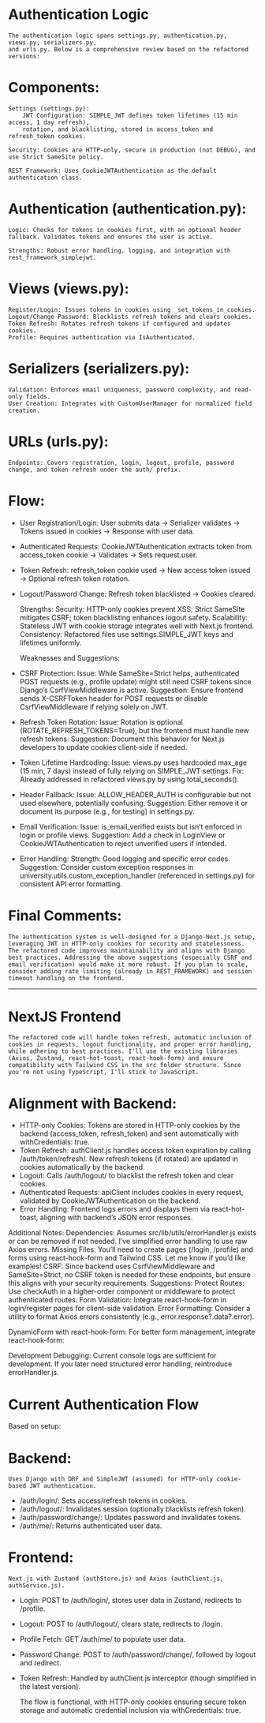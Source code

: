 #   Authentication Logic
    The authentication logic spans settings.py, authentication.py, views.py, serializers.py, 
    and urls.py. Below is a comprehensive review based on the refactored versions:

#   Components:
    Settings (settings.py):
        JWT Configuration: SIMPLE_JWT defines token lifetimes (15 min access, 1 day refresh), 
        rotation, and blacklisting, stored in access_token and refresh_token cookies.

    Security: Cookies are HTTP-only, secure in production (not DEBUG), and use Strict SameSite policy.

    REST Framework: Uses CookieJWTAuthentication as the default authentication class.

#   Authentication (authentication.py):

    Logic: Checks for tokens in cookies first, with an optional header fallback. Validates tokens and ensures the user is active.

    Strengths: Robust error handling, logging, and integration with rest_framework_simplejwt.

#   Views (views.py):
    Register/Login: Issues tokens in cookies using _set_tokens_in_cookies.
    Logout/Change Password: Blacklists refresh tokens and clears cookies.
    Token Refresh: Rotates refresh tokens if configured and updates cookies.
    Profile: Requires authentication via IsAuthenticated.

#   Serializers (serializers.py):
    Validation: Enforces email uniqueness, password complexity, and read-only fields.
    User Creation: Integrates with CustomUserManager for normalized field creation.

#   URLs (urls.py):
    Endpoints: Covers registration, login, logout, profile, password change, and token refresh under the auth/ prefix.

#   Flow:
*   User Registration/Login:
        User submits data → Serializer validates → Tokens issued in cookies → Response with user data.
*   Authenticated Requests:
        CookieJWTAuthentication extracts token from access_token cookie → Validates → Sets request.user.
*   Token Refresh:
        refresh_token cookie used → New access token issued → Optional refresh token rotation.
*   Logout/Password Change:
        Refresh token blacklisted → Cookies cleared.

    Strengths:
        Security: HTTP-only cookies prevent XSS; Strict SameSite mitigates CSRF; token blacklisting enhances logout safety.
        Scalability: Stateless JWT with cookie storage integrates well with Next.js frontend.
        Consistency: Refactored files use settings.SIMPLE_JWT keys and lifetimes uniformly.

    Weaknesses and Suggestions:
*   CSRF Protection:
        Issue: While SameSite=Strict helps, authenticated POST requests (e.g., profile update) might still need CSRF tokens since Django’s CsrfViewMiddleware is active.
    Suggestion: Ensure frontend sends X-CSRFToken header for POST requests or disable CsrfViewMiddleware if relying solely on JWT.
*   Refresh Token Rotation:
    Issue: Rotation is optional (ROTATE_REFRESH_TOKENS=True), but the frontend must handle new refresh tokens.
    Suggestion: Document this behavior for Next.js developers to update cookies client-side if needed.
*   Token Lifetime Hardcoding:
    Issue: views.py uses hardcoded max_age (15 min, 7 days) instead of fully relying on SIMPLE_JWT settings.
    Fix: Already addressed in refactored views.py by using total_seconds().
*   Header Fallback:
    Issue: ALLOW_HEADER_AUTH is configurable but not used elsewhere, potentially confusing.
    Suggestion: Either remove it or document its purpose (e.g., for testing) in settings.py.
*   Email Verification:
    Issue: is_email_verified exists but isn’t enforced in login or profile views.
    Suggestion: Add a check in LoginView or CookieJWTAuthentication to reject unverified users if intended.
*   Error Handling:
    Strength: Good logging and specific error codes.
    Suggestion: Consider custom exception responses in university.utils.custom_exception_handler (referenced in settings.py) for consistent API error formatting.

#   Final Comments:
    The authentication system is well-designed for a Django-Next.js setup, leveraging JWT in HTTP-only cookies for security and statelessness. The refactored code improves maintainability and aligns with Django best practices. Addressing the above suggestions (especially CSRF and email verification) would make it more robust. If you plan to scale, consider adding rate limiting (already in REST_FRAMEWORK) and session timeout handling on the frontend.

------------------------------------------------------------------------

# NextJS Frontend

    The refactored code will handle token refresh, automatic inclusion of cookies in requests, logout functionality, and proper error handling, while adhering to best practices. I'll use the existing libraries (Axios, Zustand, react-hot-toast, react-hook-form) and ensure compatibility with Tailwind CSS in the src folder structure. Since you're not using TypeScript, I'll stick to JavaScript.

#   Alignment with Backend:
*   HTTP-only Cookies: Tokens are stored in HTTP-only cookies by the backend (access_token, refresh_token)  and sent automatically with withCredentials: true.
*   Token Refresh: authClient.js handles access token expiration by calling /auth/token/refresh/. New refresh tokens (if rotated) are updated in cookies automatically by the backend.
*   Logout: Calls /auth/logout/ to blacklist the refresh token and clear cookies.
*   Authenticated Requests: apiClient includes cookies in every request, validated by CookieJWTAuthentication on the backend.
*   Error Handling: Frontend logs errors and displays them via react-hot-toast, aligning with backend’s JSON error responses.

Additional Notes:
Dependencies: Assumes src/lib/utils/errorHandler.js exists or can be removed if not needed. I’ve simplified error handling to use raw Axios errors.
Missing Files: You’ll need to create pages (/login, /profile) and forms using react-hook-form and Tailwind CSS. Let me know if you’d like examples!
CSRF: Since backend uses CsrfViewMiddleware and SameSite=Strict, no CSRF token is needed for these endpoints, but ensure this aligns with your security requirements.
Suggestions:
Protect Routes: Use checkAuth in a higher-order component or middleware to protect authenticated routes.
Form Validation: Integrate react-hook-form in login/register pages for client-side validation.
Error Formatting: Consider a utility to format Axios errors consistently (e.g., error.response?.data?.error).

DynamicForm with react-hook-form: For better form management, integrate react-hook-form:

Development Debugging: Current console logs are sufficient for development. If you later need structured error handling, reintroduce errorHandler.js.

# Current Authentication Flow 
Based on setup:

# Backend: 
    Uses Django with DRF and SimpleJWT (assumed) for HTTP-only cookie-based JWT authentication.
*   /auth/login/: Sets access/refresh tokens in cookies.
*   /auth/logout/: Invalidates session (optionally blacklists refresh token).
*   /auth/password/change/: Updates password and invalidates tokens.
*   /auth/me/: Returns authenticated user data.

#   Frontend: 
    Next.js with Zustand (authStore.js) and Axios (authClient.js, authService.js).
*   Login: POST to /auth/login/, stores user data in Zustand, redirects to /profile.
*   Logout: POST to /auth/logout/, clears state, redirects to /login.
*   Profile Fetch: GET /auth/me/ to populate user data.
*   Password Change: POST to /auth/password/change/, followed by logout and redirect.
*   Token Refresh: Handled by authClient.js interceptor (though simplified in the latest version).

    The flow is functional, with HTTP-only cookies ensuring secure token storage and automatic credential inclusion via withCredentials: true.